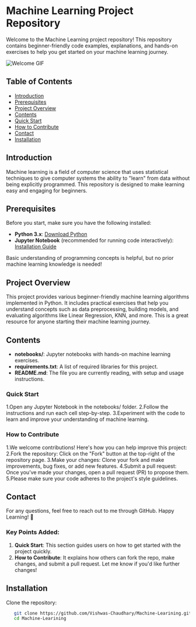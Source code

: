 # Machine Learning Project Repository

Welcome to the Machine Learning project repository! This repository contains beginner-friendly code examples, explanations, and hands-on exercises to help you get started on your machine learning journey.

![Welcome GIF](https://media3.giphy.com/media/v1.Y2lkPTc5MGI3NjExeHZvbTR4OXYzejQwNDZnNGU0N3M1M2xyZ2RyNW5hd3h1ZzNiMXdlbSZlcD12MV9pbnRlcm5hbF9naWZfYnlfaWQmY3Q9Zw/URpHvLF4KFfmFKM3CA/giphy.webp)

## Table of Contents

- [Introduction](#introduction)
- [Prerequisites](#prerequisites)
- [Project Overview](#project-overview)
- [Contents](#contents)
- [Quick Start](#quick-start)
- [How to Contribute](#how-to-contribute)
- [Contact](#contact)
- [Installation](#installation)

## Introduction

Machine learning is a field of computer science that uses statistical techniques to give computer systems the ability to "learn" from data without being explicitly programmed. This repository is designed to make learning easy and engaging for beginners.

## Prerequisites

Before you start, make sure you have the following installed:

- **Python 3.x**: [Download Python](https://www.python.org/downloads/)
- **Jupyter Notebook** (recommended for running code interactively): [Installation Guide](https://jupyter.org/install)

Basic understanding of programming concepts is helpful, but no prior machine learning knowledge is needed!


## Project Overview

This project provides various beginner-friendly machine learning algorithms implemented in Python. It includes practical exercises that help you understand concepts such as data preprocessing, building models, and evaluating algorithms like Linear Regression, KNN, and more. This is a great resource for anyone starting their machine learning journey.


## Contents

- **notebooks/**: Jupyter notebooks with hands-on machine learning exercises.
- **requirements.txt**: A list of required libraries for this project.
- **README.md**: The file you are currently reading, with setup and usage instructions.


### Quick Start

1.Open any Jupyter Notebook in the notebooks/ folder.
2.Follow the instructions and run each cell step-by-step.
3.Experiment with the code to learn and improve your understanding of machine learning.


### How to Contribute

1.We welcome contributions! Here's how you can help improve this project:
2.Fork the repository: Click on the "Fork" button at the top-right of the repository page.
3.Make your changes: Clone your fork and make improvements, bug fixes, or add new features.
4.Submit a pull request: Once you’ve made your changes, open a pull request (PR) to propose them.
5.Please make sure your code adheres to the project's style guidelines.


## Contact

For any questions, feel free to reach out to me through GitHub.
Happy Learning! 🎉


### Key Points Added:
1. **Quick Start**: This section guides users on how to get started with the project quickly.
2. **How to Contribute**: It explains how others can fork the repo, make changes, and submit a pull request.
Let me know if you'd like further changes!


## Installation
Clone the repository:
```bash
   git clone https://github.com/Vishwas-Chaudhary/Machine-Learining.git
   cd Machine-Learining
